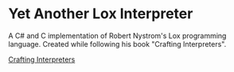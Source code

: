 # Yet Another Lox Interpreter

A C# and C implementation of Robert Nystrom's Lox programming language. Created while following his book "Crafting Interpreters".

[Crafting Interpreters](https://craftinginterpreters.com/)

